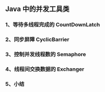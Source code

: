 ## Java 中的并发工具类 <!--{docsify-ignore}-->

### 1、等待多线程完成的 CountDownLatch

### 2、同步屏障 CyclicBarrier

### 3、控制并发线程数的 Semaphore

### 4、线程间交换数据的 Exchanger

### 5、小结